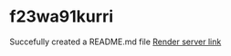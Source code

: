 # f23wa91kurri
Succefully created a README.md file
[Render server link](https://f23wa91kurri.onrender.com)
